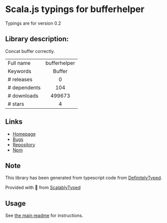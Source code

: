 
# Scala.js typings for bufferhelper

Typings are for version 0.2

## Library description:
Concat buffer correctly.

|                    |                 |
| ------------------ | :-------------: |
| Full name          | bufferhelper |
| Keywords           | Buffer |
| # releases         | 0 |
| # dependents       | 104 |
| # downloads        | 499673 |
| # stars            | 4 |

## Links
- [Homepage](https://github.com/JacksonTian/bufferhelper)
- [Bugs](https://github.com/JacksonTian/bufferhelper/issues)
- [Repository](https://github.com/JacksonTian/bufferhelper)
- [Npm](https://www.npmjs.com/package/bufferhelper)
    


## Note
This library has been generated from typescript code from [DefinitelyTyped](https://definitelytyped.org).

Provided with :purple_heart: from [ScalablyTyped](https://github.com/oyvindberg/ScalablyTyped)

## Usage
See [the main readme](../../readme.md) for instructions.


